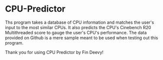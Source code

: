 # CPU-Predictor
Ths program takes a database of CPU information and matches the user's input to the most similar CPUs. It also predicts the CPU's Cinebench R20 Multithreaded score to gauge the user's CPU's performance. The data provided on Github is a mere sample meant to be used when testing out this program.

Thank you for using CPU Predictor by Fin Deevy!
